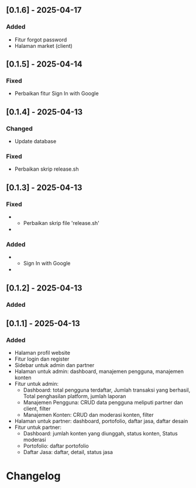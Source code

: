 ## [0.1.6] - 2025-04-17
### Added
- Fitur forgot password
- Halaman market (client)


## [0.1.5] - 2025-04-14
### Fixed
- Perbaikan fitur Sign In with Google


## [0.1.4] - 2025-04-13
### Changed
- Update database


### Fixed
- Perbaikan skrip release.sh


## [0.1.3] - 2025-04-13
### Fixed
- - Perbaikan skrip file 'release.sh'
- 

### Added
- - Sign In with Google
- 

## [0.1.2] - 2025-04-13
### Added


## [0.1.1] - 2025-04-13
### Added
- Halaman profil website
- Fitur login dan register
- Sidebar untuk admin dan partner
- Halaman untuk admin: dashboard, manajemen pengguna, manajemen konten
- Fitur untuk admin: 
  - Dashboard: total pengguna terdaftar, Jumlah transaksi yang berhasil, Total penghasilan platform, jumlah laporan
  - Manajemen Pengguna: CRUD data pengguna meliputi partner dan client, filter
  - Manajemen Konten: CRUD dan moderasi konten, filter
- Halaman untuk partner: dashboard, portofolio, daftar jasa, daftar desain
- Fitur untuk partner:
  - Dashboard: jumlah konten yang diunggah, status konten, Status moderasi
  - Portofolio: daftar portofolio
  - Daftar Jasa: daftar, detail, status jasa


# Changelog

